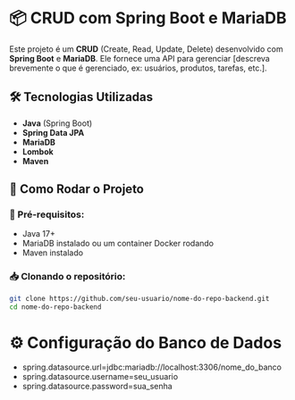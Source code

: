 # 📦 CRUD com Spring Boot e MariaDB

Este projeto é um **CRUD** (Create, Read, Update, Delete) desenvolvido com **Spring Boot** e **MariaDB**. Ele fornece uma API para gerenciar [descreva brevemente o que é gerenciado, ex: usuários, produtos, tarefas, etc.].

## 🛠️ Tecnologias Utilizadas
- **Java** (Spring Boot)
- **Spring Data JPA**
- **MariaDB**
- **Lombok**
- **Maven**

## 🚀 Como Rodar o Projeto
### 🔧 Pré-requisitos:
- Java 17+
- MariaDB instalado ou um container Docker rodando
- Maven instalado


### 📥 Clonando o repositório:
```bash
git clone https://github.com/seu-usuario/nome-do-repo-backend.git
cd nome-do-repo-backend
```

# ⚙️ Configuração do Banco de Dados
- spring.datasource.url=jdbc:mariadb://localhost:3306/nome_do_banco
- spring.datasource.username=seu_usuario
- spring.datasource.password=sua_senha
